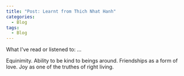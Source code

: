 ```yaml
---
title: "Post: Learnt from Thich Nhat Hanh"
categories:
  - Blog 
tags:
  - Blog
---
```

What I've read or listened to: ... 

Equinimity. Ability to be kind to beings around. 
Friendships as a form of love. 
Joy as one of the truthes of right living. 
